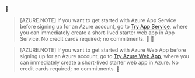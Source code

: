 <!-- not suitable for Mooncake -->


>[AZURE.NOTE] If you want to get started with Azure  App Service before signing up for an Azure account, go to [Try App Service](https://tryappservice.azure.com/), where you can immediately create a short-lived starter web app in App Service. No credit cards required; no commitments.


<!-- not suitable for Mooncake -->

>[AZURE.NOTE] If you want to get started with Azure Web App  before signing up for an Azure account, go to [Try Azure Web App](https://tryappservice.azure.com/), where you can immediately create a short-lived starter web app in Azure. No credit cards required; no commitments.


